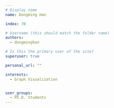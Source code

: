 ```yaml
---
# Display name
name: Dongming Han

index: 70

# Username (this should match the folder name)
authors:
  - dongminghan

# Is this the primary user of the site?
superuser: true

personal_url: ""

interests:
  - Graph Visualization


user_groups:
  - Ph.D. Students
---
```

